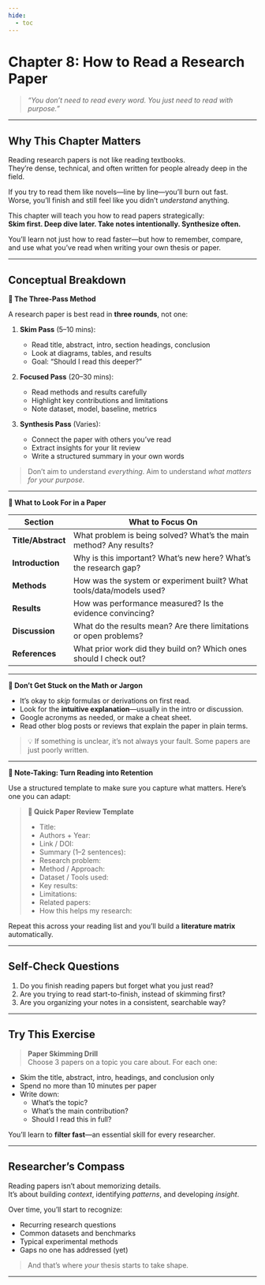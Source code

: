 ```yaml
---
hide:
  - toc
---
```


# Chapter 8: How to Read a Research Paper

> *“You don’t need to read every word. You just need to read with purpose.”*

---

## Why This Chapter Matters

Reading research papers is not like reading textbooks.  
They’re dense, technical, and often written for people already deep in the field.

If you try to read them like novels—line by line—you’ll burn out fast.  
Worse, you’ll finish and still feel like you didn’t *understand* anything.

This chapter will teach you how to read papers strategically:  
**Skim first. Deep dive later. Take notes intentionally. Synthesize often.**

You’ll learn not just how to read faster—but how to remember, compare, and use what you’ve read when writing your own thesis or paper.

---

## Conceptual Breakdown

**🔹 The Three-Pass Method**

A research paper is best read in **three rounds**, not one:

1. **Skim Pass** (5–10 mins):  
   - Read title, abstract, intro, section headings, conclusion  
   - Look at diagrams, tables, and results  
   - Goal: “Should I read this deeper?”

2. **Focused Pass** (20–30 mins):  
   - Read methods and results carefully  
   - Highlight key contributions and limitations  
   - Note dataset, model, baseline, metrics

3. **Synthesis Pass** (Varies):  
   - Connect the paper with others you’ve read  
   - Extract insights for your lit review  
   - Write a structured summary in your own words

> Don’t aim to understand *everything*. Aim to understand *what matters for your purpose*.

---

**🔹 What to Look For in a Paper**

| Section      | What to Focus On                                                             |
|--------------|------------------------------------------------------------------------------|
| **Title/Abstract** | What problem is being solved? What’s the main method? Any results?       |
| **Introduction**   | Why is this important? What’s new here? What’s the research gap?         |
| **Methods**        | How was the system or experiment built? What tools/data/models used?     |
| **Results**        | How was performance measured? Is the evidence convincing?                |
| **Discussion**     | What do the results mean? Are there limitations or open problems?        |
| **References**     | What prior work did they build on? Which ones should I check out?        |

---

**🔹 Don’t Get Stuck on the Math or Jargon**

- It’s okay to *skip* formulas or derivations on first read.
- Look for the **intuitive explanation**—usually in the intro or discussion.
- Google acronyms as needed, or make a cheat sheet.
- Read other blog posts or reviews that explain the paper in plain terms.

> 💡 If something is unclear, it’s not always your fault. Some papers are just poorly written.

---

**🔹 Note-Taking: Turn Reading into Retention**

Use a structured template to make sure you capture what matters. Here’s one you can adapt:

> **📝 Quick Paper Review Template**  
> - Title:  
> - Authors + Year:  
> - Link / DOI:  
> - Summary (1–2 sentences):  
> - Research problem:  
> - Method / Approach:  
> - Dataset / Tools used:  
> - Key results:  
> - Limitations:  
> - Related papers:  
> - How this helps my research:

Repeat this across your reading list and you’ll build a **literature matrix** automatically.

---

## Self-Check Questions

1. Do you finish reading papers but forget what you just read?
2. Are you trying to read start-to-finish, instead of skimming first?
3. Are you organizing your notes in a consistent, searchable way?

---

## Try This Exercise

> **Paper Skimming Drill**  
> Choose 3 papers on a topic you care about. For each one:

- Skim the title, abstract, intro, headings, and conclusion only  
- Spend no more than 10 minutes per paper  
- Write down:
  - What’s the topic?
  - What’s the main contribution?
  - Should I read this in full?

You’ll learn to **filter fast**—an essential skill for every researcher.

---

## Researcher’s Compass

Reading papers isn’t about memorizing details.  
It’s about building *context*, identifying *patterns*, and developing *insight*.

Over time, you’ll start to recognize:

- Recurring research questions  
- Common datasets and benchmarks  
- Typical experimental methods  
- Gaps no one has addressed (yet)

> And that’s where *your* thesis starts to take shape.

---

